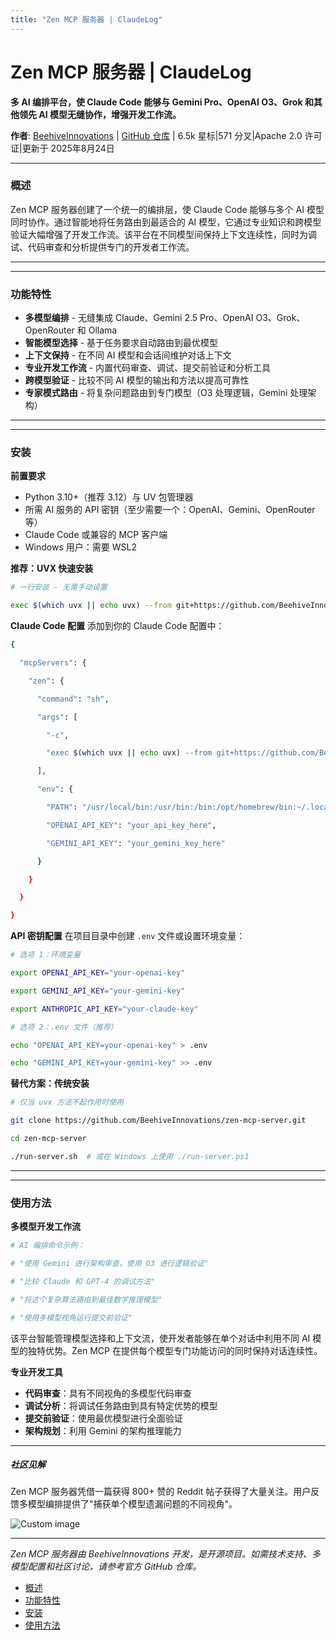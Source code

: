 ```yaml
---
title: "Zen MCP 服务器 | ClaudeLog"
---
```


# Zen MCP 服务器 | ClaudeLog

**多 AI 编排平台，使 Claude Code 能够与 Gemini Pro、OpenAI O3、Grok 和其他领先 AI 模型无缝协作，增强开发工作流。**

**作者**: [BeehiveInnovations](https://github.com/BeehiveInnovations)  |  [GitHub 仓库](https://github.com/BeehiveInnovations/zen-mcp-server)  |  6.5k 星标|571 分叉|Apache 2.0 许可证|更新于 2025年8月24日

* * *

### 概述[​](#overview "Direct link to 概述")

Zen MCP 服务器创建了一个统一的编排层，使 Claude Code 能够与多个 AI 模型同时协作。通过智能地将任务路由到最适合的 AI 模型，它通过专业知识和跨模型验证大幅增强了开发工作流。该平台在不同模型间保持上下文连续性，同时为调试、代码审查和分析提供专门的开发者工作流。

* * *

* * *

### 功能特性[​](#features "Direct link to 功能特性")

-   **多模型编排** - 无缝集成 Claude、Gemini 2.5 Pro、OpenAI O3、Grok、OpenRouter 和 Ollama
-   **智能模型选择** - 基于任务要求自动路由到最优模型
-   **上下文保持** - 在不同 AI 模型和会话间维护对话上下文
-   **专业开发工作流** - 内置代码审查、调试、提交前验证和分析工具
-   **跨模型验证** - 比较不同 AI 模型的输出和方法以提高可靠性
-   **专家模式路由** - 将复杂问题路由到专门模型（O3 处理逻辑，Gemini 处理架构）

* * *

* * *

### 安装[​](#installation "Direct link to 安装")

**前置要求**

-   Python 3.10+（推荐 3.12）与 UV 包管理器
-   所需 AI 服务的 API 密钥（至少需要一个：OpenAI、Gemini、OpenRouter 等）
-   Claude Code 或兼容的 MCP 客户端
-   Windows 用户：需要 WSL2

**推荐：UVX 快速安装**

```bash
# 一行安装 - 无需手动设置

exec $(which uvx || echo uvx) --from git+https://github.com/BeehiveInnovations/zen-mcp-server.git zen-mcp-server

```

**Claude Code 配置** 添加到你的 Claude Code 配置中：

```bash
{

  "mcpServers": {

    "zen": {

      "command": "sh",

      "args": [

        "-c",

        "exec $(which uvx || echo uvx) --from git+https://github.com/BeehiveInnovations/zen-mcp-server.git zen-mcp-server"

      ],

      "env": {

        "PATH": "/usr/local/bin:/usr/bin:/bin:/opt/homebrew/bin:~/.local/bin",

        "OPENAI_API_KEY": "your_api_key_here",

        "GEMINI_API_KEY": "your_gemini_key_here"

      }

    }

  }

}

```

**API 密钥配置** 在项目目录中创建 `.env` 文件或设置环境变量：

```bash
# 选项 1：环境变量

export OPENAI_API_KEY="your-openai-key"

export GEMINI_API_KEY="your-gemini-key"

export ANTHROPIC_API_KEY="your-claude-key"

# 选项 2：.env 文件（推荐）

echo "OPENAI_API_KEY=your-openai-key" > .env

echo "GEMINI_API_KEY=your-gemini-key" >> .env

```

**替代方案：传统安装**

```bash
# 仅当 uvx 方法不起作用时使用

git clone https://github.com/BeehiveInnovations/zen-mcp-server.git

cd zen-mcp-server

./run-server.sh  # 或在 Windows 上使用 ./run-server.ps1

```

* * *

* * *

### 使用方法[​](#usage "Direct link to 使用方法")

**多模型开发工作流**

```bash
# AI 编排命令示例：

# "使用 Gemini 进行架构审查，使用 O3 进行逻辑验证"

# "比较 Claude 和 GPT-4 的调试方法"

# "将这个复杂算法路由到最佳数学推理模型"

# "使用多模型视角运行提交前验证"

```

该平台智能管理模型选择和上下文流，使开发者能够在单个对话中利用不同 AI 模型的独特优势。Zen MCP 在提供每个模型专门功能访问的同时保持对话连续性。

**专业开发工具**

-   **代码审查**：具有不同视角的多模型代码审查
-   **调试分析**：将调试任务路由到具有特定优势的模型
-   **提交前验证**：使用最优模型进行全面验证
-   **架构规划**：利用 Gemini 的架构推理能力

* * *

##### 社区见解

Zen MCP 服务器凭借一篇获得 800+ 赞的 Reddit 帖子获得了大量关注。用户反馈多模型编排提供了"捕获单个模型遗漏问题的不同视角"。

<img src="/img/discovery/024_excite.png" alt="Custom image" style="max-width: 165px; height: auto;" />

* * *

*Zen MCP 服务器由 BeehiveInnovations 开发，是开源项目。如需技术支持、多模型配置和社区讨论，请参考官方 GitHub 仓库。*

-   [概述](#overview)
-   [功能特性](#features)
-   [安装](#installation)
-   [使用方法](#usage)